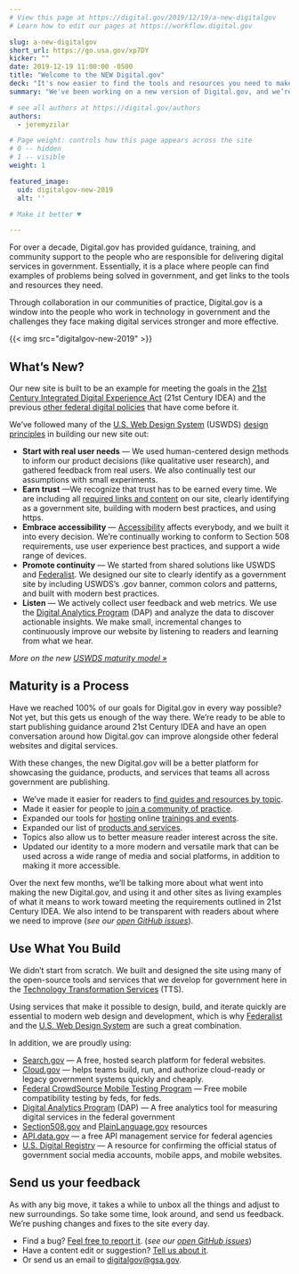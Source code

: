 ```yaml
---
# View this page at https://digital.gov/2019/12/19/a-new-digitalgov
# Learn how to edit our pages at https://workflow.digital.gov

slug: a-new-digitalgov
short_url: https://go.usa.gov/xp7DY
kicker: ""
date: 2019-12-19 11:00:00 -0500
title: "Welcome to the NEW Digital.gov"
deck: "It's now easier to find the tools and resources you need to make digital services better, and see examples of problems being solved across government."
summary: "We've been working on a new version of Digital.gov, and we’re ready to make it available to you."

# see all authors at https://digital.gov/authors
authors:
  - jeremyzilar

# Page weight: controls how this page appears across the site
# 0 -- hidden
# 1 -- visible
weight: 1

featured_image:
  uid: digitalgov-new-2019
  alt: ''

# Make it better ♥

---
```


For over a decade, Digital.gov has provided guidance, training, and community support to the people who are responsible for delivering digital services in government. Essentially, it is a place where people can find examples of problems being solved in government, and get links to the tools and resources they need.

Through collaboration in our communities of practice, Digital.gov is a window into the people who work in technology in government and the challenges they face making digital services stronger and more effective.

{{< img src="digitalgov-new-2019" >}}

## What’s New?

Our new site is built to be an example for meeting the goals in the [21st Century Integrated Digital Experience Act](https://digital.gov/resources/21st-century-integrated-digital-experience-act/) (21st Century IDEA) and the previous [other federal digital policies](https://digital.gov/resources/omb-memos-circulars-executive-orders-and-other-policies/) that have come before it.

We’ve followed many of the [U.S. Web Design System](https://designsystem.digital.gov/) (USWDS) [design principles](https://designsystem.digital.gov/maturity-model/) in building our new site out:

- **Start with real user needs** — We used human-centered design methods to inform our product decisions (like qualitative user research), and gathered feedback from real users. We also continually test our assumptions with small experiments.
- **Earn trust** —We recognize that trust has to be earned every time.  We are including all [required links and content](https://digital.gov/resources/required-web-content-and-links/) on our site, clearly identifying as a government site, building with modern best practices, and using https.
- **Embrace accessibility** — [Accessibility](https://digital.gov/resources/intro-accessibility/) affects everybody, and we built it into every decision.  We’re continually working to conform to Section 508 requirements, use user experience best practices, and support a wide range of devices.
- **Promote continuity** — We started from shared solutions like USWDS and [Federalist](https://federalist.18f.gov/). We designed our site to clearly identify as a government site by including USWDS’s .gov banner, common colors and patterns, and built with modern best practices.
- **Listen** — We actively collect user feedback and web metrics. We use the [Digital Analytics Program](https://digital.gov/services/dap/) (DAP) and analyze the data to discover actionable insights. We make small, incremental changes to continuously improve our website by listening to readers and learning from what we hear.

_More on the new [USWDS maturity model »](https://designsystem.digital.gov/maturity-model/)_

## Maturity is a Process

Have we reached 100% of our goals for Digital.gov in every way possible? Not yet, but this gets us enough of the way there. We’re ready to be able to start publishing guidance around 21st Century IDEA and have an open conversation around how Digital.gov can improve alongside other federal websites and digital services.

With these changes, the new Digital.gov will be a better platform for showcasing the guidance, products, and services that teams all across government are publishing.

- We’ve made it easier for readers to [find guides and resources by topic](https://digital.gov/resources/).
- Made it easier for people to [join a community of practice](https://digital.gov/communities/).
- Expanded our tools for [hosting](https://digital.gov/digitalgov-university/) online [trainings and events](https://digital.gov/events/).
- Expanded our list of [products and services](https://digital.gov/services/).
- Topics also allow us to better measure reader interest across the site.
- Updated our identity to a more modern and versatile mark that can be used across a wide range of media and social platforms, in addition to making it more accessible.

Over the next few months, we’ll be talking more about what went into making the new Digital.gov, and using it and other sites as living examples of what it means to work toward meeting the requirements outlined in 21st Century IDEA. We also intend to be transparent with readers about where we need to improve (_see our [open GitHub issues](https://github.com/GSA/digitalgov.gov/issues)_).

## Use What You Build

We didn’t start from scratch. We built and designed the site using many of the open-source tools and services that we develop for government here in the [Technology Transformation Services](https://www.gsa.gov/tts/) (TTS).

Using services that make it possible to design, build, and iterate quickly are essential to modern web design and development, which is why [Federalist](https://federalist.18f.gov) and the [U.S. Web Design System](https://designsystem.digital.gov) are such a great combination.

In addition, we are proudly using:

- [Search.gov](https://www.search.gov) — A free, hosted search platform for federal websites.
- [Cloud.gov](https://www.cloud.gov) — helps teams build, run, and authorize cloud-ready or legacy government systems quickly and cheaply.
- [Federal CrowdSource Mobile Testing Program](https://digital.gov/services/mobile-application-testing-program/) — Free mobile compatibility testing by feds, for feds.
- [Digital Analytics Program](https://digital.gov/services/dap/) (DAP) — A free analytics tool for measuring digital services in the federal government
- [Section508.gov](https://www.section508.gov/) and [PlainLanguage.gov](https://www.PlainLanguage.gov) resources
- [API.data.gov](https://api.data.gov/) — a free API management service for federal agencies
- [U.S. Digital Registry](https://digital.gov/services/u-s-digital-registry/) — A resource for confirming the official status of government social media accounts, mobile apps, and mobile websites.

## Send us your feedback

As with any big move, it takes a while to unbox all the things and adjust to new surroundings. So take some time, look around, and send us feedback. We’re pushing changes and fixes to the site every day.

- Find a bug? [Feel free to report it](https://github.com/GSA/digitalgov.gov/issues/new/choose). (_see our [open GitHub issues](https://github.com/GSA/digitalgov.gov/issues)_)
- Have a content edit or suggestion? [Tell us about it](https://github.com/GSA/digitalgov.gov/issues/new/choose).
- Or send us an email to [digitalgov@gsa.gov](mailto:digitalgov@gsa.gov).

